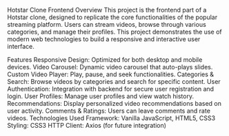 Hotstar Clone Frontend
Overview
This project is the frontend part of a Hotstar clone, designed to replicate the core functionalities of the popular streaming platform. Users can stream videos, browse through various categories, and manage their profiles. This project demonstrates the use of modern web technologies to build a responsive and interactive user interface.

Features
Responsive Design: Optimized for both desktop and mobile devices.
Video Carousel: Dynamic video carousel that auto-plays slides.
Custom Video Player: Play, pause, and seek functionalities.
Categories & Search: Browse videos by categories and search for specific content.
User Authentication: Integration with backend for secure user registration and login.
User Profiles: Manage user profiles and view watch history.
Recommendations: Display personalized video recommendations based on user activity.
Comments & Ratings: Users can leave comments and rate videos.
Technologies Used
Framework: Vanilla JavaScript, HTML5, CSS3
Styling: CSS3
HTTP Client: Axios (for future integration)
